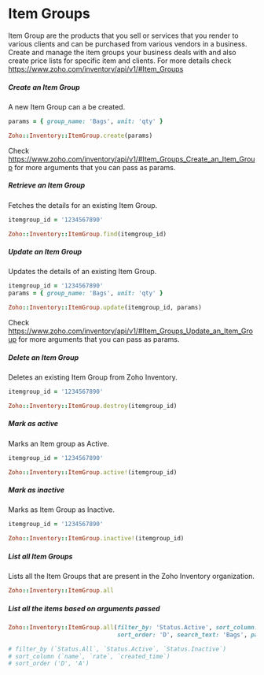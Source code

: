 # Item Groups

Item Group are the products that you sell or services that you render to various clients and can be purchased from various vendors in a business. Create and manage the item groups your business deals with and also create price lists for specific item and clients. For more details check https://www.zoho.com/inventory/api/v1/#Item_Groups

##### Create an Item Group

A new Item Group can a be created.

<!-- {.file-heading} -->

```ruby
params = { group_name: 'Bags', unit: 'qty' }

Zoho::Inventory::ItemGroup.create(params)
```
Check https://www.zoho.com/inventory/api/v1/#Item_Groups_Create_an_Item_Group for more arguments that you can pass as params.

##### Retrieve an Item Group

Fetches the details for an existing Item Group.

<!-- {.file-heading} -->

```ruby
itemgroup_id = '1234567890'

Zoho::Inventory::ItemGroup.find(itemgroup_id)
```

##### Update an Item Group

Updates the details of an existing Item Group.

<!-- {.file-heading} -->

```ruby
itemgroup_id = '1234567890'
params = { group_name: 'Bags', unit: 'qty' }

Zoho::Inventory::ItemGroup.update(itemgroup_id, params)
```
Check https://www.zoho.com/inventory/api/v1/#Item_Groups_Update_an_Item_Group for more arguments that you can pass as params.

##### Delete an Item Group

Deletes an existing Item Group from Zoho Inventory.

<!-- {.file-heading} -->

```ruby
itemgroup_id = '1234567890'

Zoho::Inventory::ItemGroup.destroy(itemgroup_id)
```

##### Mark as active

Marks an Item group as Active.

<!-- {.file-heading} -->

```ruby
itemgroup_id = '1234567890'

Zoho::Inventory::ItemGroup.active!(itemgroup_id)
```

##### Mark as inactive

Marks as Item Group as Inactive.

<!-- {.file-heading} -->

```ruby
itemgroup_id = '1234567890'

Zoho::Inventory::ItemGroup.inactive!(itemgroup_id)
```

##### List all Item Groups

Lists all the Item Groups that are present in the Zoho Inventory organization.

<!-- {.file-heading} -->

```ruby
Zoho::Inventory::ItemGroup.all
```

##### List all the items based on arguments passed

<!-- {.file-heading} -->

```ruby
Zoho::Inventory::ItemGroup.all(filter_by: 'Status.Active', sort_column: 'created_time',
                               sort_order: 'D', search_text: 'Bags', page: 1, per_page: 20)

# filter_by (`Status.All`, `Status.Active`, `Status.Inactive`)
# sort_column (`name`, `rate`, `created_time`)
# sort_order ('D', 'A')
```

